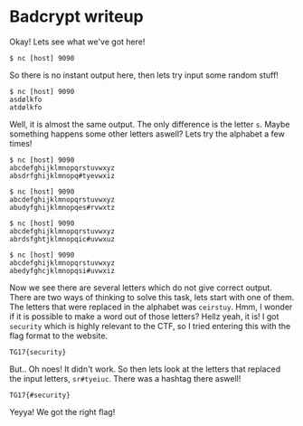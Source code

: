 # Badcrypt writeup

Okay! Lets see what we've got here!

```
$ nc [host] 9090

```

So there is no instant output here, then lets try input some random stuff!

```
$ nc [host] 9090
asdølkfo
atdølkfo
```

Well, it is almost the same output. The only difference is the letter `s`. Maybe something happens some other letters aswell? Lets try the alphabet a few times!

```
$ nc [host] 9090
abcdefghijklmnopqrstuvwxyz
absdrfghijklmnopq#tyevwxiz

$ nc [host] 9090
abcdefghijklmnopqrstuvwxyz
abudyfghijklmnopqes#rvwxtz

$ nc [host] 9090
abcdefghijklmnopqrstuvwxyz
abrdsfghtjklmnopqic#uvwxuz

$ nc [host] 9090
abcdefghijklmnopqrstuvwxyz
abedyfghcjklmnopqsi#uvwxiz
```

Now we see there are several letters which do not give correct output. There are two ways of thinking to solve this task, lets start with one of them. The letters that were replaced in the alphabet was `ceirstuy`. Hmm, I wonder if it is possible to make a word out of those letters? Hellz yeah, it is! I got `security` which is highly relevant to the CTF, so I tried entering this with the flag format to the website.

```
TG17{security}
```

But.. Oh noes! It didn't work. So then lets look at the letters that replaced the input letters, `sr#tyeiuc`. There was a hashtag there aswell!

```
TG17{#security}
```

Yeyya! We got the right flag!
